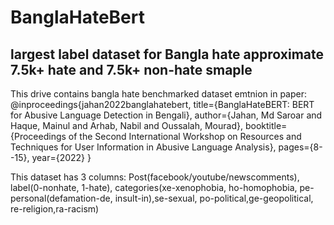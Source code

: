 # BanglaHateBert
## largest label dataset for Bangla hate approximate 7.5k+ hate and 7.5k+ non-hate smaple
This drive contains bangla hate benchmarked dataset emtnion in paper:
@inproceedings{jahan2022banglahatebert,
  title={BanglaHateBERT: BERT for Abusive Language Detection in Bengali},
  author={Jahan, Md Saroar and Haque, Mainul and Arhab, Nabil and Oussalah, Mourad},
  booktitle={Proceedings of the Second International Workshop on Resources and Techniques for User Information in Abusive Language Analysis},
  pages={8--15},
  year={2022}
}

This dataset has 3 columns: Post(facebook/youtube/newscomments), label(0-nonhate, 1-hate), categories(xe-xenophobia, ho-homophobia, pe-personal(defamation-de, insult-in),se-sexual, po-political,ge-geopolitical, re-religion,ra-racism)

